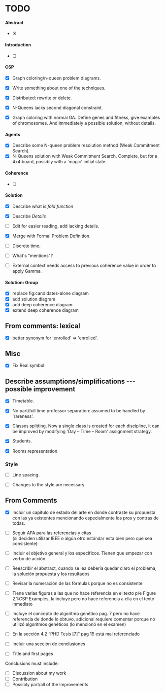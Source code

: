 TODO
====


#### Abstract

- [x]

#### Introduction

- [ ]


#### CSP

- [x] Graph coloring/n-queen problem diagrams.
- [x] Write something about one of the techniques.
- [x] Distributed: rewrite or delete.
- [x] N-Queens lacks second diagonal constraint.

- [x] Graph coloring with normal GA. Define genes and fitness, give examples of
      chromosomes. And immediately a possible solution, without details.

#### Agents

- [x] Describe some N-queen problem resolution method (Weak Commitment Search).
- [x] N-Queens solution with Weak Commitment Search. Complete, but for a
      4x4 board, possibly with a 'magic' initial state.

#### Coherence

- [ ]

#### Solution

- [x] Describe what is _fold function_
- [x] Describe _Details_
- [ ] Edit for easier reading, add lacking details.
- [x] Merge with Formal Problem Definition.

- [ ] Discrete time.
- [ ] What's "mentions"?
- [ ] External context needs access to previous coherence value in order to
      apply Gamma.


#### Solution: Group

- [x] replace fig:candidates-alone diagram
- [x] add solution diagram
- [x] add deep coherence diagram
- [x] extend deep coherence diagram

## From comments: lexical
- [x] better synonym for 'enrolled' => 'enrolled'.

## Misc

- [x] Fix Real symbol

## Describe assumptions/simplifications --- possible improvement
- [x] Timetable.
- [x] No part/full time professor separation: assumed to be handled by 'rareness'.
- [x] Classes splitting. Now a single class is created for each discipline,
      it can be improved by modifying 'Day – Time – Room' assignment strategy.
- [x] Students.
- [x] Rooms representation.


### Style

- [ ] Line spacing.
- [ ] Changes to the style are necessary


## From Comments

- [x] Incluir un capítulo de estado del arte en donde contraste su propuesta con
      las ya existentes mencionando especialmente los pros y contras de todas.
- [ ] Seguir APA para las referencias y citas  
      (si deciden utilizar IEEE o algún otro estándar esta bien pero que sea consistente)
- [ ] Incluir el objetivo general y los específicos.  Tienen que empezar con verbo de acción
- [ ] Reescribir el abstract,  cuando se lea debería quedar claro el problema,
      la solución propuesta y los resultados

- [ ] Revisar la numeración de las fórmulas porque no es consistente
- [ ] Tiene varias figuras a las que no hace referencia en el texto
      p/e Figure 2.1:CSP Examples,  la incluye pero no hace referencia a ella
      en el texto inmediato
- [ ] Incluye el concepto de algoritmo genético pag. 7 pero no hace referencia
      de donde lo obtuvo,  adicional requiere comentar porque no utilizó
      algoritmos genéticos (lo mencionó en el examen)
- [ ] En la sección 4.2 “PHD Tesis [7]” pag 19 está mal referenciado

- [ ] Incluir una sección de conclusiones

- [ ] Title and first pages

Conclusions must include:
  - [ ] Discussion about my work
  - [ ] Contribution
  - [ ] Possibly part/all of the Improvements
